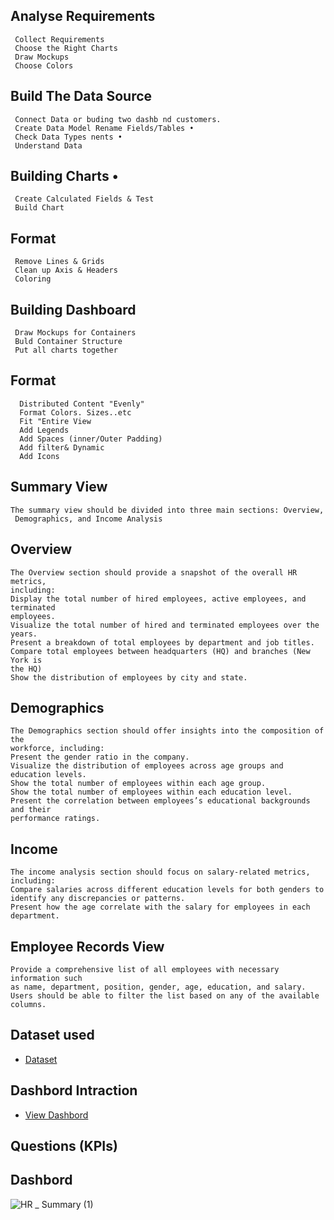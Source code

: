 ## Analyse Requirements
     Collect Requirements
     Choose the Right Charts 
     Draw Mockups 
     Choose Colors
## Build The Data Source
     Connect Data or buding two dashb nd customers.
     Create Data Model Rename Fields/Tables • 
     Check Data Types nents • 
     Understand Data 
## Building Charts •
     Create Calculated Fields & Test 
     Build Chart
## Format
     Remove Lines & Grids 
     Clean up Axis & Headers
     Coloring 
## Building Dashboard
     Draw Mockups for Containers 
     Buld Container Structure 
     Put all charts together
## Format
      Distributed Content "Evenly" 
      Format Colors. Sizes..etc 
      Fit "Entire View 
      Add Legends
      Add Spaces (inner/Outer Padding) 
      Add filter& Dynamic 
      Add Icons
## Summary View

    The summary view should be divided into three main sections: Overview, 
     Demographics, and Income Analysis

## Overview
    The Overview section should provide a snapshot of the overall HR metrics, 
    including:
    Display the total number of hired employees, active employees, and terminated 
    employees.
    Visualize the total number of hired and terminated employees over the years.
    Present a breakdown of total employees by department and job titles.
    Compare total employees between headquarters (HQ) and branches (New York is 
    the HQ)
    Show the distribution of employees by city and state.
## Demographics
    The Demographics section should offer insights into the composition of the 
    workforce, including:
    Present the gender ratio in the company.
    Visualize the distribution of employees across age groups and education levels.
    Show the total number of employees within each age group.
    Show the total number of employees within each education level.
    Present the correlation between employees’s educational backgrounds and their 
    performance ratings.
## Income
    The income analysis section should focus on salary-related metrics, including:
    Compare salaries across different education levels for both genders to 
    identify any discrepancies or patterns.
    Present how the age correlate with the salary for employees in each department.
## Employee Records View
    Provide a comprehensive list of all employees with necessary information such 
    as name, department, position, gender, age, education, and salary.
    Users should be able to filter the list based on any of the available columns.
## Dataset used 
- <a href= "https://github.com/Solanedd/HR/blob/main/HumanResources.csv">Dataset</a>
## Dashbord Intraction 
- <a href= "https://github.com/Solanedd/HR/blob/main/HR%20Dashboard2.twbx">View Dashbord</a>
## Questions (KPIs)
## Dashbord 
![HR _ Summary (1)](https://github.com/user-attachments/assets/77de04b2-9e33-49a2-8ec1-b53965204f97)



